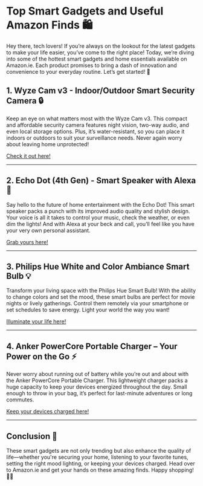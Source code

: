 # Top Smart Gadgets and Useful Amazon Finds 🛍️

Hey there, tech lovers! If you’re always on the lookout for the latest gadgets to make your life easier, you’ve come to the right place! Today, we’re diving into some of the hottest smart gadgets and home essentials available on Amazon.ie. Each product promises to bring a dash of innovation and convenience to your everyday routine. Let’s get started! 🚀

## 1. Wyze Cam v3 - Indoor/Outdoor Smart Security Camera 🔒

Keep an eye on what matters most with the Wyze Cam v3. This compact and affordable security camera features night vision, two-way audio, and even local storage options. Plus, it’s water-resistant, so you can place it indoors or outdoors to suit your surveillance needs. Never again worry about leaving home unprotected!

[Check it out here!](https://www.amazon.ie/dp/B08GD7F5QJ?tag=smartfinds403-21&language=en_IE&linkCode=ll1&ref_=as_li_ss_tl)

---

## 2. Echo Dot (4th Gen) - Smart Speaker with Alexa 🎵

Say hello to the future of home entertainment with the Echo Dot! This smart speaker packs a punch with its improved audio quality and stylish design. Your voice is all it takes to control your music, check the weather, or even dim the lights! And with Alexa at your beck and call, you’ll feel like you have your very own personal assistant.

[Grab yours here!](https://www.amazon.ie/dp/B07FZJ5QSK?tag=smartfinds403-21&language=en_IE&linkCode=ll1&ref_=as_li_ss_tl)

---

## 3. Philips Hue White and Color Ambiance Smart Bulb 💡

Transform your living space with the Philips Hue Smart Bulb! With the ability to change colors and set the mood, these smart bulbs are perfect for movie nights or lively gatherings. Control them remotely via your smartphone or set schedules to save energy. Light your world the way you want!

[Illuminate your life here!](https://www.amazon.ie/dp/B06X9G8TG2?tag=smartfinds403-21&language=en_IE&linkCode=ll1&ref_=as_li_ss_tl)

---

## 4. Anker PowerCore Portable Charger – Your Power on the Go ⚡

Never worry about running out of battery while you’re out and about with the Anker PowerCore Portable Charger. This lightweight charger packs a huge capacity to keep your devices energized throughout the day. Small enough to throw in your bag, it’s perfect for last-minute adventures or long commutes.

[Keep your devices charged here!](https://www.amazon.ie/dp/B01H28W9U4?tag=smartfinds403-21&language=en_IE&linkCode=ll1&ref_=as_li_ss_tl)

---

## Conclusion 🌟

These smart gadgets are not only trending but also enhance the quality of life—whether you're securing your home, listening to your favorite tunes, setting the right mood lighting, or keeping your devices charged. Head over to Amazon.ie and get your hands on these amazing finds. Happy shopping! 🛒✨